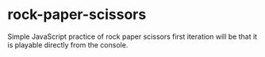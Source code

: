 # rock-paper-scissors
Simple JavaScript practice of rock paper scissors
first iteration will be that it is playable directly from the console. 
